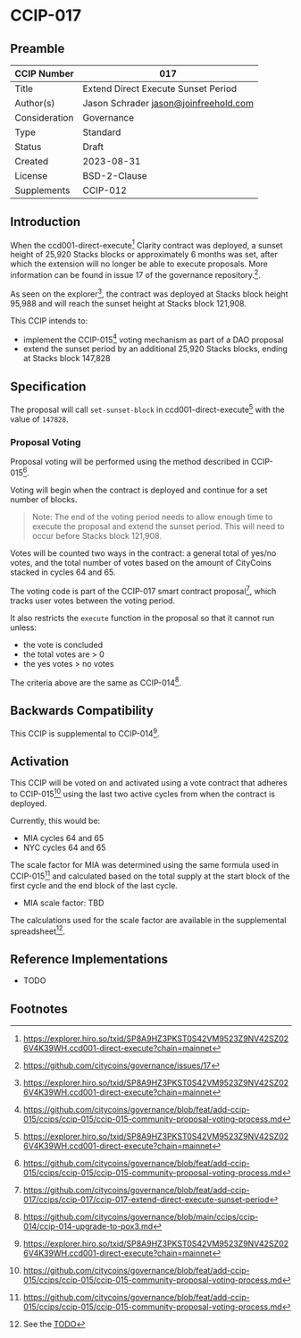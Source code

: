 # CCIP-017

## Preamble

| CCIP Number   | 017                                   |
| ------------- | ------------------------------------- |
| Title         | Extend Direct Execute Sunset Period   |
| Author(s)     | Jason Schrader jason@joinfreehold.com |
| Consideration | Governance                            |
| Type          | Standard                              |
| Status        | Draft                                 |
| Created       | 2023-08-31                            |
| License       | BSD-2-Clause                          |
| Supplements   | CCIP-012                              |

## Introduction

When the ccd001-direct-execute[^1] Clarity contract was deployed, a sunset height of 25,920 Stacks blocks or approximately 6 months was set, after which the extension will no longer be able to execute proposals. More information can be found in issue 17 of the governance repository.[^2].

As seen on the explorer[^1], the contract was deployed at Stacks block height 95,988 and will reach the sunset height at Stacks block 121,908.

This CCIP intends to:

- implement the CCIP-015[^3] voting mechanism as part of a DAO proposal
- extend the sunset period by an additional 25,920 Stacks blocks, ending at Stacks block 147,828

## Specification

The proposal will call `set-sunset-block` in ccd001-direct-execute[^1] with the value of `147828`.

### Proposal Voting

Proposal voting will be performed using the method described in CCIP-015[^3].

Voting will begin when the contract is deployed and continue for a set number of blocks.

> Note: The end of the voting period needs to allow enough time to execute the proposal and extend the sunset period. This will need to occur before Stacks block 121,908.

Votes will be counted two ways in the contract: a general total of yes/no votes, and the total number of votes based on the amount of CityCoins stacked in cycles 64 and 65.

The voting code is part of the CCIP-017 smart contract proposal[^4], which tracks user votes between the voting period.

It also restricts the `execute` function in the proposal so that it cannot run unless:

- the vote is concluded
- the total votes are > 0
- the yes votes > no votes

The criteria above are the same as CCIP-014[^5].

## Backwards Compatibility

This CCIP is supplemental to CCIP-014[^1].

## Activation

This CCIP will be voted on and activated using a vote contract that adheres to CCIP-015[^3] using the last two active cycles from when the contract is deployed.

Currently, this would be:

- MIA cycles 64 and 65
- NYC cycles 64 and 65

The scale factor for MIA was determined using the same formula used in CCIP-015[^3] and calculated based on the total supply at the start block of the first cycle and the end block of the last cycle.

- MIA scale factor: TBD

The calculations used for the scale factor are available in the supplemental spreadsheet[^6].

## Reference Implementations

- TODO

## Footnotes

[^1]: https://explorer.hiro.so/txid/SP8A9HZ3PKST0S42VM9523Z9NV42SZ026V4K39WH.ccd001-direct-execute?chain=mainnet
[^2]: https://github.com/citycoins/governance/issues/17
[^3]: https://github.com/citycoins/governance/blob/feat/add-ccip-015/ccips/ccip-015/ccip-015-community-proposal-voting-process.md
[^4]: https://github.com/citycoins/governance/blob/feat/add-ccip-017/ccips/ccip-017/ccip-017-extend-direct-execute-sunset-period
[^5]: https://github.com/citycoins/governance/blob/main/ccips/ccip-014/ccip-014-upgrade-to-pox3.md
[^6]: See the [TODO]()
